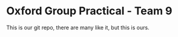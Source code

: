 Oxford Group Practical - Team 9
===============================
This is our git repo, there are many like it, but this is ours.
